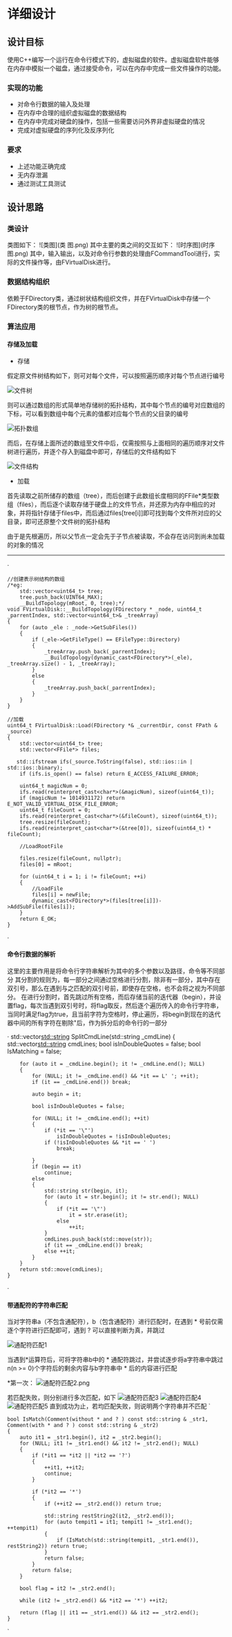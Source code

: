 # 详细设计
## 设计目标
使用C++编写一个运行在命令行模式下的，虚拟磁盘的软件。虚拟磁盘软件能够在内存中模拟一个磁盘，通过接受命令，可以在内存中完成一些文件操作的功能。 
### 实现的功能
* 对命令行数据的输入及处理
* 在内存中合理的组织虚拟磁盘的数据结构
* 在内存中完成对硬盘的操作，包括一些需要访问外界非虚拟硬盘的情况
* 完成对虚拟硬盘的序列化及反序列化
### 要求
* 上述功能正确完成
* 无内存泄漏
* 通过测试工具测试
## 设计思路
### 类设计
类图如下：
![类图](类 图.png)
其中主要的类之间的交互如下：
![时序图](时序 图.png)
其中，输入输出，以及对命令行参数的处理由FCommandTool进行，实际的文件操作等，由FVirtualDisk进行。
### 数据结构组织
依赖于FDirectory类，通过树状结构组织文件，并在FVirtualDisk中存储一个FDirectory类的根节点，作为树的根节点。
### 算法应用
#### 存储及加载

* 存储
  
假定原文件树结构如下，则可对每个文件，可以按照遍历顺序对每个节点进行编号

![文件树](文件树.png)

则可以通过数组的形式简单地存储树的拓扑结构，其中每个节点的编号对应数组的下标，可以看到数组中每个元素的值都对应每个节点的父目录的编号

![拓扑数组](拓扑数组.png)

而后，在存储上面所述的数组至文件中后，仅需按照与上面相同的遍历顺序对文件树进行遍历，并逐个存入到磁盘中即可，存储后的文件结构如下

![文件结构](文件结构.png)

* 加载

首先读取之前所储存的数组（tree），而后创建于此数组长度相同的FFile*类型数组（files），而后逐个读取存储于硬盘上的文件节点，并还原为内存中相应的对象，并将指针存储于files中，而后通过files[tree[i]]即可找到每个文件所对应的父目录，即可还原整个文件树的拓扑结构

由于是先根遍历，所以父节点一定会先于子节点被读取，不会存在访问到尚未加载的对象的情况
***


·

    //创建表示树结构的数组
    /*eg:
        std::vector<uint64_t> tree;
	    tree.push_back(UINT64_MAX);
	    __BuildTopology(mRoot, 0, tree);*/
    void FVirtualDisk::__BuildTopology(FDirectory * _node, uint64_t _parrentIndex, std::vector<uint64_t>& _treeArray)
    {
    	for (auto _ele : _node->GetSubFiles())
    	{
    		if (_ele->GetFileType() == EFileType::Directory)
	    	{
		    	_treeArray.push_back(_parrentIndex);
    			__BuildTopology(dynamic_cast<FDirectory*>(_ele), _treeArray.size() - 1, _treeArray);
    		}
	    	else
		    {
    			_treeArray.push_back(_parrentIndex);
	    	}
    	}
    }

    //加载
    uint64_t FVirtualDisk::Load(FDirectory *& _currentDir, const FPath & _source)
    {
	    std::vector<uint64_t> tree;
    	std::vector<FFile*> files;
    
       std::ifstream ifs(_source.ToString(false), std::ios::in | std::ios::binary);
    	if (ifs.is_open() == false) return E_ACCESS_FAILURE_ERROR;

    	uint64_t magicNum = 0;
    	ifs.read(reinterpret_cast<char*>(&magicNum), sizeof(uint64_t));
    	if (magicNum != 1014931172) return E_NOT_VALID_VIRTUAL_DISK_FILE_ERROR;
    	uint64_t fileCount = 0;
    	ifs.read(reinterpret_cast<char*>(&fileCount), sizeof(uint64_t));
    	tree.resize(fileCount);
	    ifs.read(reinterpret_cast<char*>(&tree[0]), sizeof(uint64_t) * fileCount);

        //LoadRootFile

	    files.resize(fileCount, nullptr);
	    files[0] = mRoot;

	    for (uint64_t i = 1; i != fileCount; ++i)
	    {
            //LoadFile
            files[i] = newFile;
	    	dynamic_cast<FDirectory*>(files[tree[i]])->AddSubFile(files[i]);
	    }
	    return E_OK;
    }
·

#### 命令行数据的解析

这里的主要作用是将命令行字符串解析为其中的多个参数以及路径，命令等不同部分
其分割的规则为，每一部分之间通过空格进行分割，除非有一部分，其中存在双引号，那么在遇到与之匹配的双引号前，即使存在空格，也不会将之视为不同部分。
在进行分割时，首先跳过所有空格，而后存储当前的迭代器（begin），并设置flag，每次当遇到双引号时，将flag取反，然后逐个遍历传入的命令行字符串，当同时满足flag为true，且当前字符为空格时，停止遍历，将begin到现在的迭代器中间的所有字符在剔除"后，作为拆分后的命令行的一部分

·
	std::vector<std::string> SplitCmdLine(std::string _cmdLine)
	{
		std::vector<std::string> cmdLines;
		bool isInDoubleQuotes = false;
		bool IsMatching = false;
	
		for (auto it = _cmdLine.begin(); it != _cmdLine.end(); NULL)
		{
			for (NULL; it != _cmdLine.end() && *it == L' '; ++it);
			if (it == _cmdLine.end()) break;
	
			auto begin = it;
	
			bool isInDoubleQuotes = false;
	
			for (NULL; it != _cmdLine.end(); ++it)
			{
				if (*it == '\"')
					isInDoubleQuotes = !isInDoubleQuotes;
				if (!isInDoubleQuotes && *it == ' ')
					break;
	
			}
			if (begin == it)
				continue;
			else
			{
				std::string str(begin, it);
				for (auto it = str.begin(); it != str.end(); NULL)
				{
					if (*it == '\"')
						it = str.erase(it);
					else
						++it;
				}
				cmdLines.push_back(std::move(str));
				if (it == _cmdLine.end()) break;
				else ++it;
			}
		}
		return std::move(cmdLines);
	}
·

####  带通配符的字符串匹配
当对字符串a（不包含通配符），b（包含通配符）进行匹配时，在遇到 * 号前仅需逐个字符进行匹配即可，遇到 ? 可以直接判断为真，并跳过

![通配符匹配1](通配符匹配1.png)

当遇到*运算符后，可将字符串b中的 * 通配符跳过，并尝试逐步将a字符串中跳过n(n >= 0)个字符后的剩余内容与b字符串中 * 后的内容进行匹配

*第一次：
![通配符匹配2.png](通配符匹配2.png)

若匹配失败，则分别进行多次匹配，如下
![通配符匹配3](通配符匹配3.png)
![通配符匹配4](通配符匹配4.png)
![通配符匹配5](通配符匹配5.png)
直到成功为止，若均匹配失败，则说明两个字符串并不匹配
`

	bool IsMatch(Comment(without * and ? ) const std::string & _str1, Comment(with * and ? ) const std::string & _str2)
	{
		auto it1 = _str1.begin(), it2 = _str2.begin();
		for (NULL; it1 != _str1.end() && it2 != _str2.end(); NULL)
		{
			if (*it1 == *it2 || *it2 == '?')
			{
				++it1, ++it2;
				continue;
			}
	
			if (*it2 == '*')
			{
				if (++it2 == _str2.end()) return true;
	
				std::string restString2(it2, _str2.end());
				for (auto tempit1 = it1; tempit1 != _str1.end(); ++tempit1)
				{
					if (IsMatch(std::string(tempit1, _str1.end()), restString2)) return true;
				}
				return false;
			}
			return false;
		}
	
		bool flag = it2 != _str2.end();
	
		while (it2 != _str2.end() && *it2 == '*') ++it2;
	
		return (flag || it1 == _str1.end()) && it2 == _str2.end();
	}
`